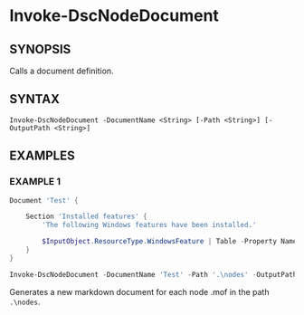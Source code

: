 
# Invoke-DscNodeDocument

## SYNOPSIS

Calls a document definition.

## SYNTAX

```text
Invoke-DscNodeDocument -DocumentName <String> [-Path <String>] [-OutputPath <String>]
```

## EXAMPLES

### EXAMPLE 1

```powershell
Document 'Test' {

    Section 'Installed features' {
        'The following Windows features have been installed.'

        $InputObject.ResourceType.WindowsFeature | Table -Property Name,Ensure;
    }
}

Invoke-DscNodeDocument -DocumentName 'Test' -Path '.\nodes' -OutputPath '.\docs';
```

Generates a new markdown document for each node .mof in the path `.\nodes`.
